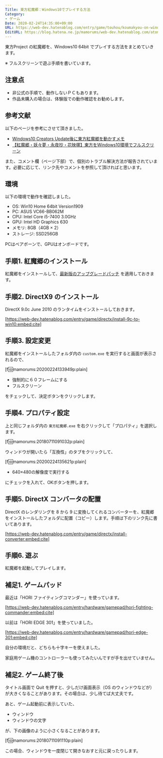 ```yaml
---
Title: 東方紅魔郷：Windows10でプレイする方法
Category:
- ゲーム
Date: 2020-02-24T14:35:00+09:00
URL: https://web-dev.hatenablog.com/entry/game/touhou/koumakyou-on-windows10
EditURL: https://blog.hatena.ne.jp/mamorums/web-dev.hatenablog.com/atom/entry/10257846132600099675
---
```


東方Project の紅魔郷を、Windows10 64bit でプレイする方法をまとめていきます。

※ フルスクリーンで遊ぶ手順を書いています。


## 注意点
- 非公式の手順で、動作しないＰＣもあります。
- 作品未購入の場合は、体験版での動作確認をお勧めします。


## 参考文献
以下のページを参考にさせて頂きました。

- <a target="_blank" href="http://ch.nicovideo.jp/sapils275/blomaga/ar1236895">Windows10 Creators Update後に東方紅魔郷を動かすメモ</a>
- <a target="_blank" href="http://ch.nicovideo.jp/k2snd/blomaga/ar1004442">【紅魔郷・妖々夢・永夜抄・花映塚】東方をWindows10環境でフルスクリーン</a>

また、コメント欄（ページ下部）で、個別のトラブル解決方法が報告されています。必要に応じて、リンク先やコメントを参照して頂ければと思います。


## 環境
以下の環境で動作を確認しました。

- OS: Win10 Home 64bit Version1909
- PC: ASUS VC66-BB062M
- CPU: Intel Core i5-7400 3.0GHz
- GPU: Intel HD Graphics 630
- メモリ: 8GB（4GB × 2）
- ストレージ: SSD256GB

PCはベアボーンで、GPUはオンボードです。


## 手順1. 紅魔郷のインストール
紅魔郷をインストールして、[最新版のアップグレードパッチ](https://www16.big.or.jp/~zun/html/th06.html) を適用しておきます。


## 手順2. DirectX9 のインストール
DirectX 9.0c June 2010 のランタイムをインストールしておきます。

[https://web-dev.hatenablog.com/entry/game/directx/install-9c-to-win10:embed:cite]


## 手順3. 設定変更
紅魔郷をインストールしたフォルダ内の `custom.exe` を実行すると画面が表示されるので、

[f:id:mamorums:20200224133949p:plain]

- 強制的に６０フレームにする
- フルスクリーン

をチェックして、決定ボタンをクリックします。


## 手順4. プロパティ設定
上と同じフォルダ内の `東方紅魔郷.exe` を右クリックして「プロパティ」を選択します。

[f:id:mamorums:20180711091032p:plain]

ウィンドウが開いたら「互換性」のタブをクリックして、

[f:id:mamorums:20200224135621p:plain]

- 640×480の解像度で実行する

にチェックを入れて、OKボタンを押します。


## 手順5. DirectX コンバータの配置
DirectX のレンダリングを 8 から 9 に変換してくれるコンバーターを、紅魔郷をインストールしたフォルダに配置（コピー）します。手順は下のリンク先に書いてあります。

[https://web-dev.hatenablog.com/entry/game/directx/install-converter:embed:cite]


## 手順6. 遊ぶ
紅魔郷を起動してプレイします。


## 補足1. ゲームパッド
最近は「HORI ファイティングコマンダー」を使っています。

[https://web-dev.hatenablog.com/entry/hardware/gamepad/hori-fighting-commander:embed:cite]

以前は「HORI EDGE 301」を使っていました。

[https://web-dev.hatenablog.com/entry/hardware/gamepad/hori-edge-301:embed:cite]

自分の環境だと、どちらも十字キーを使えました。

家庭用ゲーム機のコントローラーも使ってみたいんですが手を出せていません。


## 補足2. ゲーム終了後
タイトル画面で Quit を押すと、少しだけ画面表示（OS のウィンドウなどが）が大きくなることがあります。その場合は、少し待てば大丈夫です。

あと、ゲーム起動前に表示していた、

- ウィンドウ
- ウィンドウの文字

が、下の画像のように小さくなることがあります。

[f:id:mamorums:20180711091110p:plain]

この場合、ウィンドウを一度閉じて開きなおすと元に戻ったりします。

